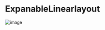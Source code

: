 # ExpanableLinearlayout

![image](https://github.com/skylineTan/ExpanableLinearlayout/tree/master/images/expandableLinearLayout.gif)
